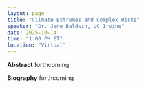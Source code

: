 ```yaml
---
layout: page
title: "Climate Extremes and Complex Risks"
speaker: "Dr. Jane Baldwin, UC Irvine"
date: 2025-10-14
time: "1:00 PM ET"
location: "Virtual"
---
```


**Abstract**
forthcoming

**Biography**
forthcoming
